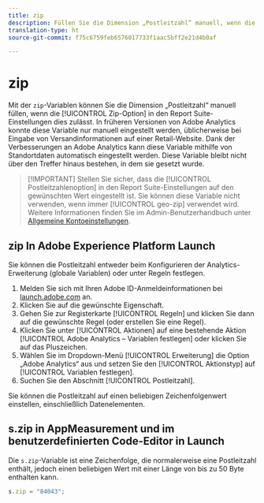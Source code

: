 ```yaml
---
title: zip
description: Füllen Sie die Dimension „Postleitzahl“ manuell, wenn die Report Suite-Einstellungen dies zulassen.
translation-type: ht
source-git-commit: f75c6759feb6576017733f1aac5bff2e21d4b0af

---
```



# zip

Mit der `zip`-Variablen können Sie die Dimension „Postleitzahl“ manuell füllen, wenn die [!UICONTROL Zip-Option] in den Report Suite-Einstellungen dies zulässt. In früheren Versionen von Adobe Analytics konnte diese Variable nur manuell eingestellt werden, üblicherweise bei Eingabe von Versandinformationen auf einer Retail-Website. Dank der Verbesserungen an Adobe Analytics kann diese Variable mithilfe von Standortdaten automatisch eingestellt werden. Diese Variable bleibt nicht über den Treffer hinaus bestehen, in dem sie gesetzt wurde.

> [!IMPORTANT] Stellen Sie sicher, dass die [!UICONTROL Postleitzahlenoption] in den Report Suite-Einstellungen auf den gewünschten Wert eingestellt ist. Sie können diese Variable nicht verwenden, wenn immer [!UICONTROL geo-zip] verwendet wird. Weitere Informationen finden Sie im Admin-Benutzerhandbuch unter [Allgemeine Kontoeinstellungen](/help/admin/admin/general-acct-settings-admin.md).

## zip In Adobe Experience Platform Launch

Sie können die Postleitzahl entweder beim Konfigurieren der Analytics-Erweiterung (globale Variablen) oder unter Regeln festlegen.

1. Melden Sie sich mit Ihren Adobe ID-Anmeldeinformationen bei [launch.adobe.com](https://launch.adobe.com) an.
2. Klicken Sie auf die gewünschte Eigenschaft.
3. Gehen Sie zur Registerkarte [!UICONTROL Regeln] und klicken Sie dann auf die gewünschte Regel (oder erstellen Sie eine Regel).
4. Klicken Sie unter [!UICONTROL Aktionen] auf eine bestehende Aktion [!UICONTROL Adobe Analytics – Variablen festlegen] oder klicken Sie auf das Pluszeichen.
5. Wählen Sie im Dropdown-Menü [!UICONTROL Erweiterung] die Option „Adobe Analytics“ aus und setzen Sie den [!UICONTROL Aktionstyp] auf [!UICONTROL Variablen festlegen].
6. Suchen Sie den Abschnitt [!UICONTROL Postleitzahl].

Sie können die Postleitzahl auf einen beliebigen Zeichenfolgenwert einstellen, einschließlich Datenelementen.

## s.zip in AppMeasurement und im benutzerdefinierten Code-Editor in Launch

Die `s.zip`-Variable ist eine Zeichenfolge, die normalerweise eine Postleitzahl enthält, jedoch einen beliebigen Wert mit einer Länge von bis zu 50 Byte enthalten kann.

```js
s.zip = "84043";
```
